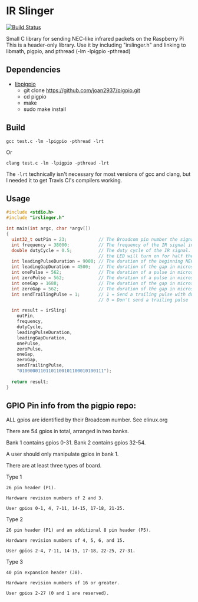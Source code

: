 IR Slinger
==========

[![Build Status](https://travis-ci.org/bschwind/ir-slinger.svg?branch=travis)](https://travis-ci.org/bschwind/ir-slinger)

Small C library for sending NEC-like infrared packets on the Raspberry Pi
This is a header-only library. Use it by including "irslinger.h" and
linking to libmath, pigpio, and pthread (-lm -lpigpio -pthread)

Dependencies
------------

* [libpigpio](https://github.com/joan2937/pigpio)
  * git clone https://github.com/joan2937/pigpio.git
  * cd pigpio
  * make
  * sudo make install

Build
-----

    gcc test.c -lm -lpigpio -pthread -lrt

Or

    clang test.c -lm -lpigpio -pthread -lrt

The `-lrt` technically isn't necessary for most versions of gcc and clang,
but I needed it to get Travis CI's compilers working.

Usage
-----

```c
#include <stdio.h>
#include "irslinger.h"

int main(int argc, char *argv[])
{
  uint32_t outPin = 23;            // The Broadcom pin number the signal will be sent on
  int frequency = 38000;           // The frequency of the IR signal in Hz
  double dutyCycle = 0.5;          // The duty cycle of the IR signal. 0.5 means for every cycle,
                                   // the LED will turn on for half the cycle time, and off the other half
  int leadingPulseDuration = 9000; // The duration of the beginning NEC pulse in microseconds
  int leadingGapDuration = 4500;   // The duration of the gap in microseconds after the leading NEC pulse
  int onePulse = 562;              // The duration of a pulse in microseconds when sending a logical 1
  int zeroPulse = 562;             // The duration of a pulse in microseconds when sending a logical 0
  int oneGap = 1688;               // The duration of the gap in microseconds when sending a logical 1
  int zeroGap = 562;               // The duration of the gap in microseconds when sending a logical 0
  int sendTrailingPulse = 1;       // 1 = Send a trailing pulse with duration equal to "onePulse"
                                   // 0 = Don't send a trailing pulse

  int result = irSling(
    outPin,
    frequency,
    dutyCycle,
    leadingPulseDuration,
    leadingGapDuration,
    onePulse,
    zeroPulse,
    oneGap,
    zeroGap,
    sendTrailingPulse,
    "01000001101101100101100010100111");
  
  return result;
}
```

GPIO Pin info from the pigpio repo:
-----------------------------------

ALL gpios are identified by their Broadcom number.  See elinux.org

There are 54 gpios in total, arranged in two banks.

Bank 1 contains gpios 0-31.  Bank 2 contains gpios 32-54.

A user should only manipulate gpios in bank 1.

There are at least three types of board.

Type 1

    26 pin header (P1).

    Hardware revision numbers of 2 and 3.

    User gpios 0-1, 4, 7-11, 14-15, 17-18, 21-25.

Type 2

    26 pin header (P1) and an additional 8 pin header (P5).

    Hardware revision numbers of 4, 5, 6, and 15.

    User gpios 2-4, 7-11, 14-15, 17-18, 22-25, 27-31.

Type 3

    40 pin expansion header (J8).

    Hardware revision numbers of 16 or greater.

    User gpios 2-27 (0 and 1 are reserved).
